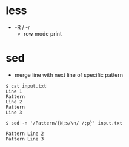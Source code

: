 # less
- -R / -r
  - row mode print

# sed
- merge line with next line of specific pattern
```
$ cat input.txt
Line 1
Pattern
Line 2
Pattern
Line 3

$ sed -n '/Pattern/{N;s/\n/ /;p}' input.txt

Pattern Line 2
Pattern Line 3
```

